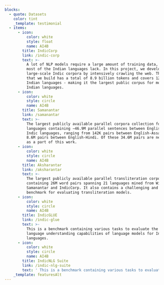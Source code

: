 ```yaml
---
blocks:
  - quote: Datasets
    color: tint
    _template: testimonial
  - items:
      - icon:
          color: white
          style: float
          name: AI4B
        title: IndicCorp
        link: /indic-corp
        text: >-
          A lot of NLP models require a large amount of training data, which
          most of the Indian languages lack. In this project, we develop a
          large-scale Indic corpora by intensively crawling the web. The corpora
          that we build has a total of 8.9 billion tokens and covers 12 major
          Indian languages - making it the largest public corpus for most of the
          Indian languages.
      - icon:
          color: white
          style: circle
          name: AI4B
        title: Samanantar
        link: /samanantar
        text: >-
          The largest publicly available parallel corpora collection for Indic
          languages containing ∼46.9M parallel sentences between English and 11
          Indic languages, ranging from 142K pairs between English-Assamese to
          8.6M pairs between English-Hindi. Of these 34.6M pairs are newly mined
          as a part of this work.
      - icon:
          color: white
          style: circle
          name: AI4B
        title: Aksharantar
        link: /aksharantar
        text: >-
          The largest publicly available parallel transliteration corpora
          containing 26M word pairs spanning 21 languages mined from Wikidata,
          Samanantar and IndicCorp. It also contains a challenging and diverse
          benchmark for evaluating transliteration models.
      - icon:
          color: white
          style: circle
          name: AI4B
        title: IndicGLUE
        link: /indic-glue
        text: >-
          This is a benchmark containing various tasks to evaluate the natural
          language understanding capabilities of language models for Indian
          languages.
      - icon:
          color: white
          style: circle
          name: AI4B
        title: IndicNLG Suite
        link: /indic-nlg-suite
        text: ' This is a benchmark containing various tasks to evaluate the natural language generation capabilities of language models for Indian languages.'
    _template: featuresAlt
---
```


